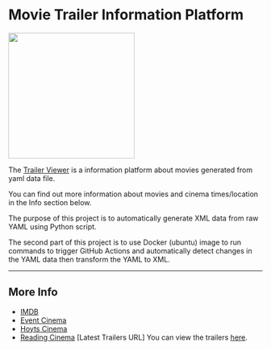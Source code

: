 # Movie Trailer Information Platform

[<img src="https://img.freepik.com/premium-vector/movie-cinema-premiere-background_41737-251.jpg" width="250">](https://georges034302.github.io/trailer-viewer/)

The [Trailer Viewer](https://georges034302.github.io/trailer-viewer/) is a information platform about movies generated from yaml data file.

You can find out more information about movies and cinema times/location in the Info section below.

The purpose of this project is to automatically generate XML data from raw YAML using Python script. 

The second part of this project is to use Docker (ubuntu) image to run commands to trigger GitHub Actions and automatically detect changes in the YAML data then transform the YAML to XML.

---
## More Info
- [IMDB](https://www.imdb.com/)
- [Event Cinema](https://www.eventcinemas.com.au/)
- [Hoyts Cinema](https://www.hoyts.com.au/)
- [Reading Cinema](https://readingcinemas.com.au/movies/now-showing)
[Latest Trailers URL]
You can view the trailers [here](https://georges034302.github.io/trailer-viewer/trailers.html).
